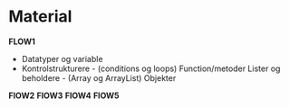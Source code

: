 # Material

**FLOW1**
 - Datatyper og variable
 - Kontrolstrukturere - (conditions og loops)
Function/metoder
Lister og beholdere - (Array og ArrayList)
Objekter

**FlOW2**
**FlOW3**
**FlOW4**
**FlOW5**
